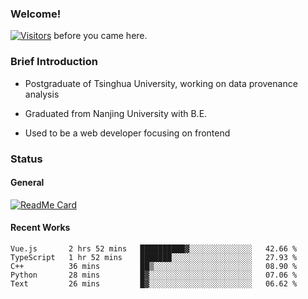 ### Welcome!

[![Visitors](https://visitor-badge.laobi.icu/badge?page_id=HermitSun.HermitSun)]() before you came here.

### Brief Introduction

- Postgraduate of Tsinghua University, working on data provenance analysis

- Graduated from Nanjing University with B.E.

- Used to be a web developer focusing on frontend

### Status

#### General

[![ReadMe Card](https://github-readme-stats.hermitsun.vercel.app/api?username=HermitSun&count_private=true&show_icons=true)]()

#### Recent Works

<!--START_SECTION:waka-->
```text
Vue.js       2 hrs 52 mins   ██████████▓░░░░░░░░░░░░░░   42.66 % 
TypeScript   1 hr 52 mins    ███████░░░░░░░░░░░░░░░░░░   27.93 % 
C++          36 mins         ██▒░░░░░░░░░░░░░░░░░░░░░░   08.90 % 
Python       28 mins         █▓░░░░░░░░░░░░░░░░░░░░░░░   07.06 % 
Text         26 mins         █▓░░░░░░░░░░░░░░░░░░░░░░░   06.62 % 
```
<!--END_SECTION:waka-->
